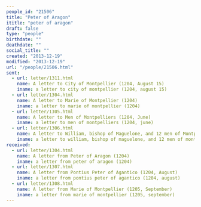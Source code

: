 ```yaml
---
people_id: "21506"
title: "Peter of Aragon"
ititle: "peter of aragon"
draft: false
type: "people"
birthdate: ""
deathdate: ""
social_title: ""
created: "2013-12-19"
modified: "2013-12-19"
url: "/people/21506.html"
sent:
  - url: letter/1311.html
    name: A letter to City of Montpellier (1204, August 15)
    iname: a letter to city of montpellier (1204, august 15)
  - url: letter/1304.html
    name: A letter to Marie of Montpellier (1204)
    iname: a letter to marie of montpellier (1204)
  - url: letter/1305.html
    name: A letter to Men of Montpelliers (1204, June)
    iname: a letter to men of montpelliers (1204, june)
  - url: letter/1306.html
    name: A letter to William, bishop of Maguelone, and 12 men of Montpellier (1204)
    iname: a letter to william, bishop of maguelone, and 12 men of montpellier (1204)
received:
  - url: letter/1304.html
    name: A letter from Peter of Aragon (1204)
    iname: a letter from peter of aragon (1204)
  - url: letter/1307.html
    name: A letter from Pontius Peter of Agantico (1204, August)
    iname: a letter from pontius peter of agantico (1204, august)
  - url: letter/1308.html
    name: A letter from Marie of Montpellier (1205, September)
    iname: a letter from marie of montpellier (1205, september)
---
```

